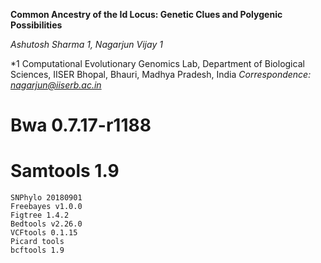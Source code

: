 **Common Ancestry of the Id Locus: Genetic Clues and Polygenic Possibilities**

*Ashutosh Sharma 1, Nagarjun Vijay 1*

*1 Computational Evolutionary Genomics Lab, Department of Biological Sciences, IISER Bhopal, Bhauri, Madhya Pradesh, India *Correspondence: nagarjun@iiserb.ac.in*

# Bwa 0.7.17-r1188
# Samtools 1.9
    SNPhylo 20180901
    Freebayes v1.0.0
    Figtree 1.4.2
    Bedtools v2.26.0
    VCFtools 0.1.15
    Picard tools
    bcftools 1.9
